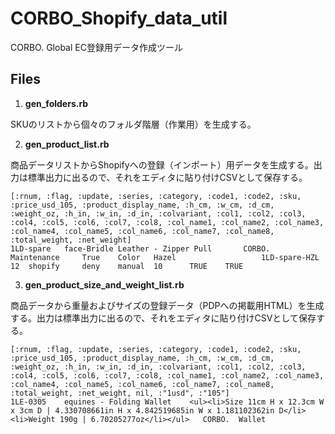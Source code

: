 # CORBO_Shopify_data_util
CORBO. Global EC登録用データ作成ツール

## Files
1. **gen_folders.rb**

SKUのリストから個々のフォルダ階層（作業用）を生成する。

2. **gen_product_list.rb**

商品データリストからShopifyへの登録（インポート）用データを生成する。出力は標準出力に出るので、それをエディタに貼り付けCSVとして保存する。
```
[:rnum, :flag, :update, :series, :category, :code1, :code2, :sku, :price_usd_105, :product_display_name, :h_cm, :w_cm, :d_cm, :weight_oz, :h_in, :w_in, :d_in, :colvariant, :col1, :col2, :col3, :col4, :col5, :col6, :col7, :col8, :col_name1, :col_name2, :col_name3, :col_name4, :col_name5, :col_name6, :col_name7, :col_name8, :total_weight, :net_weight]
1LD-spare	face-Bridle Leather - Zipper Pull		CORBO.	Maintenance		True	Color	Hazel					1LD-spare-HZL	12	shopify		deny	manual	10		TRUE	TRUE
```
3. **gen_product_size_and_weight_list.rb**

商品データから重量およびサイズの登録データ（PDPへの掲載用HTML）を生成する。出力は標準出力に出るので、それをエディタに貼り付けCSVとして保存する。
```
[:rnum, :flag, :update, :series, :category, :code1, :code2, :sku, :price_usd_105, :product_display_name, :h_cm, :w_cm, :d_cm, :weight_oz, :h_in, :w_in, :d_in, :colvariant, :col1, :col2, :col3, :col4, :col5, :col6, :col7, :col8, :col_name1, :col_name2, :col_name3, :col_name4, :col_name5, :col_name6, :col_name7, :col_name8, :total_weight, :net_weight, nil, :"1usd", :"105"]
1LE-0305	equines - Folding Wallet	<ul><li>Size 11cm H x 12.3cm W x 3cm D | 4.330708661in H x 4.842519685in W x 1.181102362in D</li><li>Weight 190g | 6.70205277oz</li></ul>	CORBO.	Wallet
```
